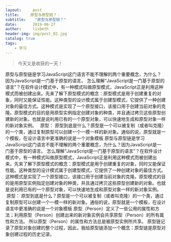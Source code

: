 ```yaml
---
layout:     post
title:     原型与原型链？：
subtitle:    "原型与原型链？"
date:       2019-06-27
author:     lisbeth
header-img: img/post_02.jpg
catalog: true
tags:
    - 学习
---
```

>今天又是收获的一天！

原型与原型链是学习JavaScript这门语言不能不理解的两个重要概念，为什么？因为JavaScript是一门基于原型的语言。
怎么理解“JavaScript是一门基于原型的语言”？在软件设计模式中，有一种模式叫做原型模式，JavaScript正是利用这种模式而被创建出来。先来了解下原型模式的概念：原型模式是用于创建重复的对象，同时又能保证性能。这种类型的设计模式属于创建型模式，它提供了一种创建对象的最佳方式。这种模式是实现了一个原型接口，该接口用于创建当前对象的克隆。原型模式的目的是用原型实例指定创建对象的种类，并且通过拷贝这些原型创建新的对象。也就是说利用已有的一个原型对象，可以快速地生成和原型对象一样的新对象实例。
 
原型：
原型到底是什么？原型是一个可以被复制（或者叫克隆）的一个类，通过复制原型可以创建一个一模一样的新对象。通俗的说，原型就是一个模板，在设计语言中更准确的说是一个对象模板
原型与原型链是学习JavaScript这门语言不能不理解的两个重要概念，为什么？因为JavaScript是一门基于原型的语言。
怎么理解“JavaScript是一门基于原型的语言”？在软件设计模式中，有一种模式叫做原型模式，JavaScript正是利用这种模式而被创建出来。先来了解下原型模式的概念：原型模式是用于创建重复的对象，同时又能保证性能。这种类型的设计模式属于创建型模式，它提供了一种创建对象的最佳方式。这种模式是实现了一个原型接口，该接口用于创建当前对象的克隆。原型模式的目的是用原型实例指定创建对象的种类，并且通过拷贝这些原型创建新的对象。也就是说利用已有的一个原型对象，可以快速地生成和原型对象一样的新对象实例。
 原型：
原型到底是什么？原型是一个可以被复制（或者叫克隆）的一个类，通过复制原型可以创建一个一模一样的新对象。通俗的说，原型就是一个模板，在设计语言中更准确的说是一个对象模板
原型（Person）定义了一些公用的属性和方法；利用原型（Person）创建出来的新对象实例会共享原型（Person）的所有属性和方法。
所以原型（Person）的属性和方法总是被原型实例所共享。
原型链记录了原型对象创建的整个过程，因此，我给原型链添加一个概念：原型链是原型对象创建过程的历史记录。
